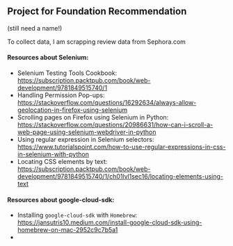 ## Project for Foundation Recommendation
(still need a name!)

To collect data, I am scrapping review data from Sephora.com

#### Resources about Selenium:
+ Selenium Testing Tools Cookbook: https://subscription.packtpub.com/book/web-development/9781849515740/1
+ Handling Permission Pop-ups: https://stackoverflow.com/questions/16292634/always-allow-geolocation-in-firefox-using-selenium
+ Scrolling pages on Firefox using Selenium in Python: https://stackoverflow.com/questions/20986631/how-can-i-scroll-a-web-page-using-selenium-webdriver-in-python
+ Using regular expression in Selenium selectors: https://www.tutorialspoint.com/how-to-use-regular-expressions-in-css-in-selenium-with-python
+ Locating CSS elements by text: https://subscription.packtpub.com/book/web-development/9781849515740/1/ch01lvl1sec16/locating-elements-using-text

#### Resources about google-cloud-sdk:
+ Installing `google-cloud-sdk` with `Homebrew`: https://jansutris10.medium.com/install-google-cloud-sdk-using-homebrew-on-mac-2952c9c7b5a1
+ 

